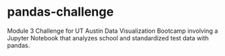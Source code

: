 # pandas-challenge
Module 3 Challenge for UT Austin Data Visualization Bootcamp involving a Jupyter Notebook that analyzes school and standardized test data with pandas.
